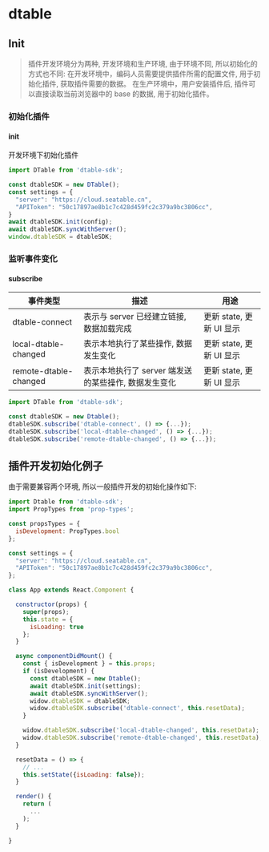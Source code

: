 # dtable

## Init
> 插件开发环境分为两种, 开发环境和生产环境, 由于环境不同, 所以初始化的方式也不同:
> 在开发环境中，编码人员需要提供插件所需的配置文件, 用于初始化插件, 获取插件需要的数据。
> 在生产环境中，用户安装插件后, 插件可以直接读取当前浏览器中的 base 的数据, 用于初始化插件。

### 初始化插件

#### init

开发环境下初始化插件

```javascript
import DTable from 'dtable-sdk';

const dtableSDK = new DTable();
const settings = {
  "server": "https://cloud.seatable.cn",
  "APIToken": "50c17897ae8b1c7c428d459fc2c379a9bc3806cc",
}
await dtableSDK.init(config);
await dtableSDK.syncWithServer();
window.dtableSDK = dtableSDK;
```

### 监听事件变化

#### subscribe

|事件类型|描述 | 用途|
|-|-|-|
|dtable-connect|表示与 server 已经建立链接, 数据加载完成 |  更新 state, 更新 UI 显示|
|local-dtable-changed|表示本地执行了某些操作, 数据发生变化| 更新 state, 更新 UI 显示 |
|remote-dtable-changed|表示本地执行了 server 端发送的某些操作, 数据发生变化| 更新 state, 更新 UI 显示 |

```javascript
import DTable from 'dtable-sdk';

const dtableSDK = new Dtable();
dtableSDK.subscribe('dtable-connect', () => {...});
dtableSDK.subscribe('local-dtable-changed', () => {...});
dtableSDK.subscribe('remote-dtable-changed', () => {...});
```

## 插件开发初始化例子

由于需要兼容两个环境, 所以一般插件开发的初始化操作如下:

```javascript
import Dtable from 'dtable-sdk';
import PropTypes from 'prop-types';

const propsTypes = {
  isDevelopment: PropTypes.bool
};

const settings = {
  "server": "https://cloud.seatable.cn",
  "APIToken": "50c17897ae8b1c7c428d459fc2c379a9bc3806cc",
};

class App extends React.Component {

  constructor(props) {
    super(props);
    this.state = {
      isLoading: true
    };
  }

  async componentDidMount() {
    const { isDevelopment } = this.props;
    if (isDevelopment) {
      const dtableSDK = new Dtable();
      await dtableSDK.init(settings);
      await dtableSDK.syncWithServer();
      widow.dtableSDK = dtableSDK;
      widow.dtableSDK.subscribe('dtable-connect', this.resetData);
    }

    widow.dtableSDK.subscribe('local-dtable-changed', this.resetData);
    widow.dtableSDK.subscribe('remote-dtable-changed', this.resetData);
  }

  resetData = () => {
    // ...
    this.setState({isLoading: false});
  }

  render() {
    return (
      ...
    );
  }

}
```
